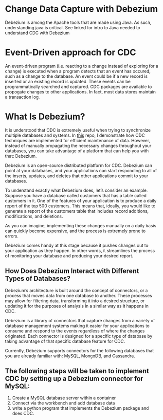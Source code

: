 # Change Data Capture with Debezium
Debezium is among the Apache tools that are made using Java. As such, understanding java is critical. See linked for intro to Java needed to understand CDC with Debezium

# Event-Driven approach for CDC
An event-driven program (i.e. reacting to a change instead of exploring for a change) is executed when a program detects that an event has occured, such as a change to the database. An event could be if a new record is inserted or an existing record is updated. These events can be programmatically searched and captured. CDC packages are available to propogate changes to other applications. In fact, most data stores maintain a transaction log. 

# What Is Debezium?

It is understood that CDC is extremely useful when trying to synchronize multiple databases and systems. In [this](https://github.com/aarondaniels/Change_Data_Capture) repo, I demonstrate how CDC techniques are implemented for efficient maintenance of data. However, instead of manually propagating the necessary changes throughout your databases, you can take advantage of a platform that can help you with that: Debezium.

Debezium is an open-source distributed platform for CDC. Debezium can point at your databases, and your applications can start responding to all of the inserts, updates, and deletes that other applications commit to your databases.

To understand exactly what Debezium does, let’s consider an example. Suppose you have a database called customers that has a table called customers in it. One of the features of your application is to produce a daily report of the top 500 customers. This means that, ideally, you would like to generate a report of the customers table that includes record additions, modifications, and deletions.

As you can imagine, implementing these changes manually on a daily basis can quickly become expensive, and the process is extremely prone to errors.

Debezium comes handy at this stage because it pushes changes out to your application as they happen. In other words, it streamlines the process of monitoring your database and producing your desired report.

## How Does Debezium Interact with Different Types of Databases?

Debezium’s architecture is built around the concept of connectors, or a process that moves data from one database to another. These processes may allow for filtering data, transforming it into a desired structure, or updating it for the purposes of analysis in a similar way as it happens in CDC.

Debezium is a library of connectors that capture changes from a variety of database management systems making it easier for your applications to consume and respond to the events regardless of where the changes originated. Each connector is designed for a specific type of database by taking advantage of that specific database feature for CDC.

Currently, Debezium supports connectors for the following databases that you are already familiar with: MySQL, MongoDB, and Cassandra.

## The following steps will be taken to implement CDC by setting up a Debezium connector for MySQL:
1. Create a MySQL database server within a container
2. Connect via the workbench and add database data
3. write a python program that implements the Debezium package and does CDC. 